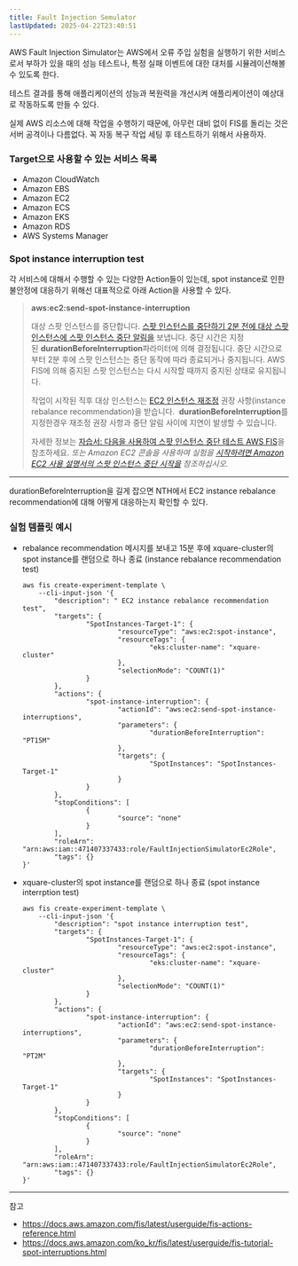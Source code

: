 ```yaml
---
title: Fault Injection Semulator
lastUpdated: 2025-04-22T23:40:51
---
```

AWS Fault Injection Simulator는 AWS에서 오류 주입 실험을 실행하기 위한 서비스로서 부하가 있을 때의 성능 테스트나, 특정 실패 이벤트에 대한 대처를 시뮬레이션해볼 수 있도록 한다.

테스트 결과를 통해 애플리케이션의 성능과 복원력을 개선시켜 애플리케이션이 예상대로 작동하도록 만들 수 있다.

실제 AWS 리소스에 대해 작업을 수행하기 때문에, 아무런 대비 없이 FIS를 돌리는 것은 서버 공격이나 다름없다.
꼭 자동 복구 작업 세팅 후 테스트하기 위해서 사용하자.

### Target으로 사용할 수 있는 서비스 목록

- Amazon CloudWatch
- Amazon EBS
- Amazon EC2
- Amazon ECS
- Amazon EKS
- Amazon RDS
- AWS Systems Manager

### Spot instance interruption test

각 서비스에 대해서 수행할 수 있는 다양한 Action들이 있는데, spot instance로 인한 불안정에 대응하기 위해선 대표적으로 아래 Action을 사용할 수 있다.

> **aws:ec2:send-spot-instance-interruption**
>
> 대상 스팟 인스턴스를 중단합니다. [스팟 인스턴스를 중단하기 2분 전에 대상 스팟 인스턴스에 스팟 인스턴스 중단 알림을](https://docs.aws.amazon.com/AWSEC2/latest/UserGuide/spot-interruptions.html#spot-instance-termination-notices) 보냅니다. 중단 시간은 지정된 **durationBeforeInterruption**파라미터에 의해 결정됩니다. 중단 시간으로부터 2분 후에 스팟 인스턴스는 중단 동작에 따라 종료되거나 중지됩니다. AWS FIS에 의해 중지된 스팟 인스턴스는 다시 시작할 때까지 중지된 상태로 유지됩니다.
>
> 작업이 시작된 직후 대상 인스턴스는 [EC2 인스턴스 재조정](https://docs.aws.amazon.com/AWSEC2/latest/UserGuide/rebalance-recommendations.html) 권장 사항(instance rebalance recommendation)을 받습니다.  **durationBeforeInterruption**를 지정한경우 재조정 권장 사항과 중단 알림 사이에 지연이 발생할 수 있습니다.
>
> 자세한 정보는 [자습서: 다음을 사용하여 스팟 인스턴스 중단 테스트 AWS FIS](https://docs.aws.amazon.com/ko_kr/fis/latest/userguide/fis-tutorial-spot-interruptions.html)을 참조하세요. *또는 Amazon EC2 콘솔을 사용하여 실험을 [시작하려면 Amazon EC2 사용 설명서의 스팟 인스턴스 중단 시작을](https://docs.aws.amazon.com/AWSEC2/latest/UserGuide/initiate-a-spot-instance-interruption.html) 참조하십시오.*

---

durationBeforeInterruption을 길게 잡으면 NTH에서 EC2 instance rebalance recommendation에 대해 어떻게 대응하는지 확인할 수 있다.

### 실험 템플릿 예시

- rebalance recommendation 메시지를 보내고 15분 후에
xquare-cluster의 spot instance를 랜덤으로 하나 종료 (instance rebalance recommendation test)

    ```
    aws fis create-experiment-template \
        --cli-input-json '{
            "description": " EC2 instance rebalance recommendation test",
            "targets": {
                    "SpotInstances-Target-1": {
                            "resourceType": "aws:ec2:spot-instance",
                            "resourceTags": {
                                    "eks:cluster-name": "xquare-cluster"
                            },
                            "selectionMode": "COUNT(1)"
                    }
            },
            "actions": {
                    "spot-instance-interruption": {
                            "actionId": "aws:ec2:send-spot-instance-interruptions",
                            "parameters": {
                                    "durationBeforeInterruption": "PT15M"
                            },
                            "targets": {
                                    "SpotInstances": "SpotInstances-Target-1"
                            }
                    }
            },
            "stopConditions": [
                    {
                            "source": "none"
                    }
            ],
            "roleArn": "arn:aws:iam::471407337433:role/FaultInjectionSimulatorEc2Role",
            "tags": {}
    }'
    ```

- xquare-cluster의 spot instance를 랜덤으로 하나 종료 (spot instance interrption test)

    ```
    aws fis create-experiment-template \
        --cli-input-json '{
            "description": "spot instance interruption test",
            "targets": {
                    "SpotInstances-Target-1": {
                            "resourceType": "aws:ec2:spot-instance",
                            "resourceTags": {
                                    "eks:cluster-name": "xquare-cluster"
                            },
                            "selectionMode": "COUNT(1)"
                    }
            },
            "actions": {
                    "spot-instance-interruption": {
                            "actionId": "aws:ec2:send-spot-instance-interruptions",
                            "parameters": {
                                    "durationBeforeInterruption": "PT2M"
                            },
                            "targets": {
                                    "SpotInstances": "SpotInstances-Target-1"
                            }
                    }
            },
            "stopConditions": [
                    {
                            "source": "none"
                    }
            ],
            "roleArn": "arn:aws:iam::471407337433:role/FaultInjectionSimulatorEc2Role",
            "tags": {}
    }'
    ```

---
참고

- <https://docs.aws.amazon.com/fis/latest/userguide/fis-actions-reference.html>
- <https://docs.aws.amazon.com/ko_kr/fis/latest/userguide/fis-tutorial-spot-interruptions.html>
